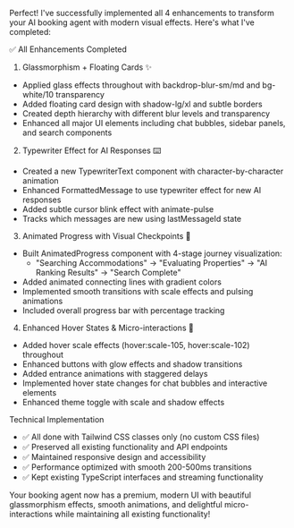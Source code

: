 Perfect! I've successfully implemented all 4 enhancements to transform your AI booking agent with modern visual effects. Here's what I've completed:

  ✅ All Enhancements Completed

  1. Glassmorphism + Floating Cards ✨

  - Applied glass effects throughout with backdrop-blur-sm/md and bg-white/10 transparency
  - Added floating card design with shadow-lg/xl and subtle borders
  - Created depth hierarchy with different blur levels and transparency
  - Enhanced all major UI elements including chat bubbles, sidebar panels, and search components

  2. Typewriter Effect for AI Responses ⌨️

  - Created a new TypewriterText component with character-by-character animation
  - Enhanced FormattedMessage to use typewriter effect for new AI responses
  - Added subtle cursor blink effect with animate-pulse
  - Tracks which messages are new using lastMessageId state

  3. Animated Progress with Visual Checkpoints 🎯

  - Built AnimatedProgress component with 4-stage journey visualization:
    - "Searching Accommodations" → "Evaluating Properties" → "AI Ranking Results" → "Search Complete"
  - Added animated connecting lines with gradient colors
  - Implemented smooth transitions with scale effects and pulsing animations
  - Included overall progress bar with percentage tracking

  4. Enhanced Hover States & Micro-interactions 🎨

  - Added hover scale effects (hover:scale-105, hover:scale-102) throughout
  - Enhanced buttons with glow effects and shadow transitions
  - Added entrance animations with staggered delays
  - Implemented hover state changes for chat bubbles and interactive elements
  - Enhanced theme toggle with scale and shadow effects

  Technical Implementation

  - ✅ All done with Tailwind CSS classes only (no custom CSS files)
  - ✅ Preserved all existing functionality and API endpoints
  - ✅ Maintained responsive design and accessibility
  - ✅ Performance optimized with smooth 200-500ms transitions
  - ✅ Kept existing TypeScript interfaces and streaming functionality

  Your booking agent now has a premium, modern UI with beautiful glassmorphism effects, smooth animations, and delightful micro-interactions while maintaining all
  existing functionality!